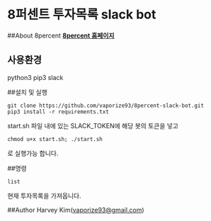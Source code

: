 8퍼센트 투자목록 slack bot
=========

##About 8percent
**[8percent 홈페이지](https://8percent.kr)**


## 사용환경
python3
pip3
slack


##설치 및 실행
```
git clone https://github.com/vaporize93/8percent-slack-bot.git
pip3 install -r requirements.txt
```
start.sh 파일 내에 있는 SLACK_TOKEN에 해당 봇의 토큰을 넣고
```
chmod u+x start.sh; ./start.sh
```
로 실행가능 합니다.

##명령
```
list
```
현재 투자목록을 가져옵니다.

##Author
Harvey Kim(vaporize93@gmail.com)